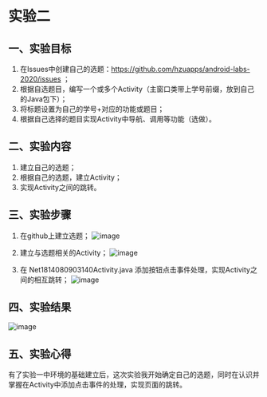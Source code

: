 # 实验二

## 一、实验目标

1. 在Issues中创建自己的选题：https://github.com/hzuapps/android-labs-2020/issues ；
2. 根据自选题目，编写一个或多个Activity（主窗口类带上学号前缀，放到自己的Java包下）；
3. 将标题设置为自己的学号+对应的功能或题目；
4. 根据自己选择的题目实现Activity中导航、调用等功能（选做）。

## 二、实验内容

1. 建立自己的选题；
2. 根据自己的选题，建立Activity；
3. 实现Activity之间的跳转。

## 三、实验步骤

1. 在github上建立选题；
![image](https://github.com/bowwran/android-labs-2020/blob/master/students/net1814080903140/reportphoto/2/21.png)

2. 建立与选题相关的Activity；
![image](https://github.com/bowwran/android-labs-2020/blob/master/students/net1814080903140/reportphoto/2/22.png)

3. 在 Net1814080903140Activity.java 添加按钮点击事件处理，实现Activity之间的相互跳转；
![image](https://github.com/bowwran/android-labs-2020/blob/master/students/net1814080903140/reportphoto/2/23.png)

## 四、实验结果

![image](https://github.com/bowwran/android-labs-2020/blob/master/students/net1814080903140/reportphoto/2/result1.PNG)

## 五、实验心得

   有了实验一中环境的基础建立后，这次实验我开始确定自己的选题，同时在认识并掌握在Activity中添加点击事件的处理，实现页面的跳转。